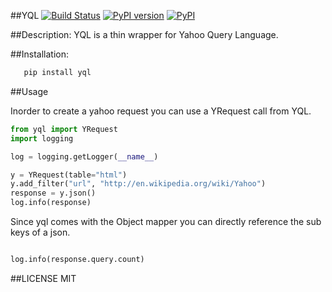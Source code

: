 ##YQL
[![Build Status](https://travis-ci.org/plasmashadow/yql.svg?branch=master)](https://travis-ci.org/plasmashadow/yql)
[![PyPI version](https://badge.fury.io/py/yql.svg)](http://badge.fury.io/py/yql)
[![PyPI](https://img.shields.io/pypi/dm/yql.svg)](https://pypi.python.org/pypi/yql)

##Description:
YQL is a thin wrapper for Yahoo Query Language.

##Installation:

```python
   pip install yql

```

##Usage

Inorder to create a yahoo request you can use a YRequest call from YQL.

```python
from yql import YRequest
import logging

log = logging.getLogger(__name__)

y = YRequest(table="html")
y.add_filter("url", "http://en.wikipedia.org/wiki/Yahoo")
response = y.json()
log.info(response)

```
Since yql comes with the Object mapper you can directly reference the
sub keys of a json.

```python

log.info(response.query.count)

```

##LICENSE
MIT
